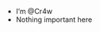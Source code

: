 - I’m @Cr4w
- Nothing important here

<!---
Cr4w/Cr4w is a ✨ special ✨ repository because its `README.md` (this file) appears on your GitHub profile.
You can click the Preview link to take a look at your changes.
--->
